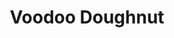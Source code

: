 ---
title: "Voodoo Doughnut"
url: /portland/voodoo-doughnut-northeast-davis-street/
shop: bakery
---